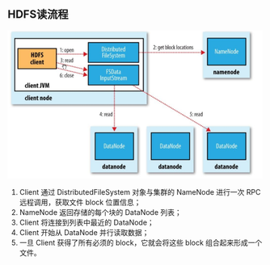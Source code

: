 ## HDFS读流程

![](../../pictures/hdfs读流程.png)

1. Client 通过 DistributedFileSystem 对象与集群的 NameNode 进行一次 RPC 远程调用，获取文件 block 位置信息；
2. NameNode 返回存储的每个块的 DataNode 列表；
3. Client 将连接到列表中最近的 DataNode；
4. Client 开始从 DataNode 并行读取数据；
5. 一旦 Client 获得了所有必须的 block，它就会将这些 block 组合起来形成一个文件。